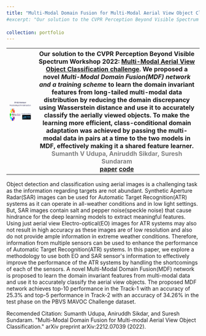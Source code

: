 ```yaml
---
title: "Multi-Modal Domain Fusion for Multi-Modal Aerial View Object Classification"
#excerpt: "Our solution to the CVPR Perception Beyond Visible Spectrum Workshop 2022: Multi-Modal Aerial View Object Classification challenge. We proposed a novel Multi-Modal Domain Fusion(MDF) network to learn the domain invariant features from multi-modal data and use it to accurately classify the aerial view objects<br/><a href="https://arxiv.org/pdf/2212.07039.pdf">paper</a>    <a href="https://github.com/Sumanth181099/PBVS_MAVOC2022">code</a><br><img src='/images/Screenshot from 2023-10-05 19-16-19.png'>"

collection: portfolio
---
```

<table style="border-collapse: collapse; border: none; font-size:16px">
<tr style="border: none;">
<th style="border: none;"><img src="/images/PBVS_MAVOC.gif" width="100%" height="100%"/></th>
<th style="border: none; ">Our solution to the CVPR Perception Beyond Visible Spectrum Workshop 2022: <a href="http://vcipl-okstate.org/pbvs/22/challenge.html">Multi-Modal Aerial View Object Classification challenge</a>. We proposed a novel <i>Multi-Modal Domain Fusion(MDF) network  and a training scheme</i> to learn the domain invariant features from long-tailed multi-modal data distribution by reducing the domain discrepancy using Wasserstein distance and use it to accurately classify the aerially viewed objects. To make the learning more efficient, class-conditional domain adaptation was achieved by passing the multi-modal data in pairs at a time to the two models in MDF, effectively making it a shared feature learner. <br>
<FONT COLOR="#808080">Sumanth V Udupa, Aniruddh Sikdar, Suresh Sundaram</FONT><br>
<a href="https://arxiv.org/pdf/2212.07039.pdf">paper</a>    <a href="https://github.com/Sumanth181099/PBVS_MAVOC2022">code</a><br>

</th>
</tr>
</table>

Object detection and classification using aerial images is a challenging task as the information regarding targets are not abundant. Synthetic Aperture Radar(SAR) images can be used for Automatic Target Recognition(ATR) systems as it can operate in all-weather conditions and in low light settings. But, SAR images contain salt and pepper noise(speckle noise) that cause hindrance for the deep learning models to extract meaningful features. Using just aerial view Electro-optical(EO) images for ATR systems may also not result in high accuracy as these images are of low resolution and also do not provide ample information in extreme weather conditions. Therefore, information from multiple sensors can be used to enhance the performance of Automatic Target Recognition(ATR) systems. In this paper, we explore a methodology to use both EO and SAR sensor's information to effectively improve the performance of the ATR systems by handling the shortcomings of each of the sensors. A novel Multi-Modal Domain Fusion(MDF) network is proposed to learn the domain invariant features from multi-modal data and use it to accurately classify the aerial view objects. The proposed MDF network achieves top-10 performance in the Track-1 with an accuracy of 25.3% and top-5 performance in Track-2 with an accuracy of 34.26% in the test phase on the PBVS MAVOC Challenge dataset.<br>

Recomended Citation: Sumanth Udupa, Aniruddh Sikdar, and Suresh Sundaram. "Multi-Modal Domain Fusion for Multi-modal Aerial View Object Classification." arXiv preprint arXiv:2212.07039 (2022).
